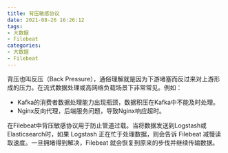 ```yaml
---
title: 背压敏感协议
date: 2021-08-26 16:26:12
tags:
- 大数据
- Filebeat
categories:
- 大数据
- Filebeat
---
```


背压也叫反压（Back Pressure），通俗理解就是因为下游堵塞而反过来对上游形成的压力。在流式数据处理或高网络负载场景下非常常见。例如：

- Kafka的消费者数据处理能力出现瓶颈，数据积压在Kafka中不能及时处理。
- Nginx反向代理，后端服务问题，导致Nginx响应超时。

在Filebeat中背压敏感协议用于防止管道过载。当将数据发送到Logstash或Elasticsearch时，如果 Logstash 正在忙于处理数据，则会告诉 Filebeat 减慢读取速度。一旦拥堵得到解决，Filebeat 就会恢复到原来的步伐并继续传输数据。